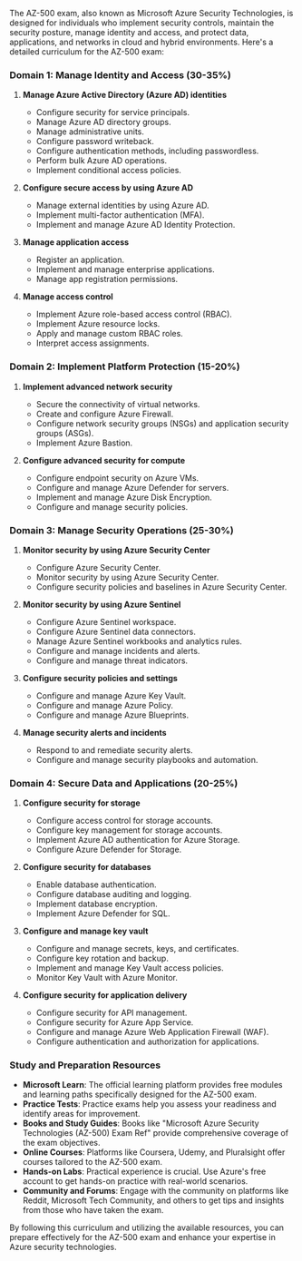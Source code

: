 The AZ-500 exam, also known as Microsoft Azure Security Technologies, is designed for individuals who implement security controls, maintain the security posture, manage identity and access, and protect data, applications, and networks in cloud and hybrid environments. Here's a detailed curriculum for the AZ-500 exam:

### Domain 1: Manage Identity and Access (30-35%)

1. **Manage Azure Active Directory (Azure AD) identities**
   - Configure security for service principals.
   - Manage Azure AD directory groups.
   - Manage administrative units.
   - Configure password writeback.
   - Configure authentication methods, including passwordless.
   - Perform bulk Azure AD operations.
   - Implement conditional access policies.

2. **Configure secure access by using Azure AD**
   - Manage external identities by using Azure AD.
   - Implement multi-factor authentication (MFA).
   - Implement and manage Azure AD Identity Protection.

3. **Manage application access**
   - Register an application.
   - Implement and manage enterprise applications.
   - Manage app registration permissions.

4. **Manage access control**
   - Implement Azure role-based access control (RBAC).
   - Implement Azure resource locks.
   - Apply and manage custom RBAC roles.
   - Interpret access assignments.

### Domain 2: Implement Platform Protection (15-20%)

1. **Implement advanced network security**
   - Secure the connectivity of virtual networks.
   - Create and configure Azure Firewall.
   - Configure network security groups (NSGs) and application security groups (ASGs).
   - Implement Azure Bastion.

2. **Configure advanced security for compute**
   - Configure endpoint security on Azure VMs.
   - Configure and manage Azure Defender for servers.
   - Implement and manage Azure Disk Encryption.
   - Configure and manage security policies.

### Domain 3: Manage Security Operations (25-30%)

1. **Monitor security by using Azure Security Center**
   - Configure Azure Security Center.
   - Monitor security by using Azure Security Center.
   - Configure security policies and baselines in Azure Security Center.

2. **Monitor security by using Azure Sentinel**
   - Configure Azure Sentinel workspace.
   - Configure Azure Sentinel data connectors.
   - Manage Azure Sentinel workbooks and analytics rules.
   - Configure and manage incidents and alerts.
   - Configure and manage threat indicators.

3. **Configure security policies and settings**
   - Configure and manage Azure Key Vault.
   - Configure and manage Azure Policy.
   - Configure and manage Azure Blueprints.

4. **Manage security alerts and incidents**
   - Respond to and remediate security alerts.
   - Configure and manage security playbooks and automation.

### Domain 4: Secure Data and Applications (20-25%)

1. **Configure security for storage**
   - Configure access control for storage accounts.
   - Configure key management for storage accounts.
   - Implement Azure AD authentication for Azure Storage.
   - Configure Azure Defender for Storage.

2. **Configure security for databases**
   - Enable database authentication.
   - Configure database auditing and logging.
   - Implement database encryption.
   - Implement Azure Defender for SQL.

3. **Configure and manage key vault**
   - Configure and manage secrets, keys, and certificates.
   - Configure key rotation and backup.
   - Implement and manage Key Vault access policies.
   - Monitor Key Vault with Azure Monitor.

4. **Configure security for application delivery**
   - Configure security for API management.
   - Configure security for Azure App Service.
   - Configure and manage Azure Web Application Firewall (WAF).
   - Configure authentication and authorization for applications.

### Study and Preparation Resources

- **Microsoft Learn**: The official learning platform provides free modules and learning paths specifically designed for the AZ-500 exam.
- **Practice Tests**: Practice exams help you assess your readiness and identify areas for improvement.
- **Books and Study Guides**: Books like "Microsoft Azure Security Technologies (AZ-500) Exam Ref" provide comprehensive coverage of the exam objectives.
- **Online Courses**: Platforms like Coursera, Udemy, and Pluralsight offer courses tailored to the AZ-500 exam.
- **Hands-on Labs**: Practical experience is crucial. Use Azure's free account to get hands-on practice with real-world scenarios.
- **Community and Forums**: Engage with the community on platforms like Reddit, Microsoft Tech Community, and others to get tips and insights from those who have taken the exam.

By following this curriculum and utilizing the available resources, you can prepare effectively for the AZ-500 exam and enhance your expertise in Azure security technologies.
